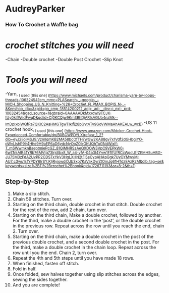 # AudreyParker
### **How To Crochet a Waffle bag**
# *crochet stitches you will need*
-Chain
-Double crochet
-Double Post Crochet
-Slip Knot

# *Tools you will need*
-Yarn, <sub> I used [this one] (https://www.michaels.com/product/charisma-yarn-by-loops-threads-10632454?cm_mmc=PLASearch-_-google-_-MICH_Shopping_US_N_Knitting+%26+Crochet_N_PMAX_BOPIS_N-_-&Kenshoo_ida=&kpid=go_cmp-18514200212_adg-_ad-__dev-c_ext-_prd-10632454&gad_source=1&gbraid=0AAAAADkMxxdwl9TCJK-tUy0kifWedFwqD&gclid=Cj0KCQjw9Km3BhDjARIsAGUb4nzMk--lmDpIxbiWQfRa7QKlC2AaHMGTgwTIklfj28bGyt4Tv9GoVWMaAhAKEALw_wcB) </sub>
-US 11 crochet hook, <sub> I used  [this one] (https://www.amazon.com/Mdoker-Crochet-Hook-Experiecced-Comfortable/dp/B0BCWPDYLX/ref=sr_1_2?dib=eyJ2IjoiMSJ9.VzmIqmKB2MA58bcOfTH7wGw2KA88gv7x1Vdf2dGHbgIYO-pWvLlshP9lr4Hhe9H9aEP6aD6ydcNyOoZ0lkOhUQhToGNdWixlf-T_mSWwmknBaeptmiePcGZ_81QiMHRSzAeQXDOW3VpC9VEPkW0-6wZNsAIB41YRb76MVtg73Irjdtbx8_W_a4-vfA-04a3t4Yvw1EftfUfRCcWgcUfrZEMH5uHBG-JU75M3zFdA2UvPP2CDSTxYkV3HgLXHN2tFj5eCypAHApGgk7UyOYMwvM-AU7_c3wu1sfYPDY6IrSY.KIjRyiowdiDJb3xp7KaVakDvrZtOmJg61HTdzEAzRzM&dib_tag=se&keywords=size%2B11%2Bcrochet%2Bhook&qid=1726711193&sr=8-2&th=1) </sub>

## **Step-by-Step**
1. Make a slip stitch.
2. Chain 59 stitches. Turn over.
3. Starting on the third chain, double crochet in that stitch. Double crochet for the rest of the row, add 2 chain, turn over. 
4. Starting on the third chain, Make a double crochet, followed by another. For the third, make a double crochet in the ‘post’, or the double crochet in the previous row. Repeat across the row until you reach the end, chain 2. Turn over.
5. Starting on the third chain, make a double crochet in the post of the previous double crochet, and a second double crochet in the post. For the third, make a double crochet in the chain loop. Repeat across the row until you the end. Chain 2, turn over.
6. Repeat the 4th and 5th steps until you have made 18 rows.
7. When finished, fasten off stitch. 
8. Fold in half.
9. Once folded, sew halves together using slip stitches across the edges, sewing the sides together.
10. And you are complete!
